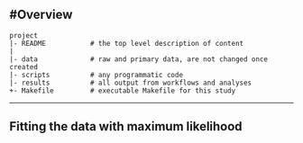 #Overview
--------
	project
	|- README          	# the top level description of content
	|
	|- data            	# raw and primary data, are not changed once created
    |- scripts       	# any programmatic code
    |- results         	# all output from workflows and analyses
    +- Makefile        	# executable Makefile for this study
    
--------



## Fitting the data with maximum likelihood

